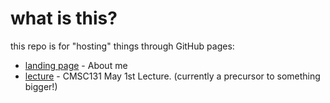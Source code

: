 
# what is this?

this repo is for "hosting" things through GitHub pages:

- [landing page](https://david-umd.github.io/) - About me
- [lecture](https://david-umd.github.io/lecture) - CMSC131 May 1st Lecture. (currently a precursor to something bigger!)
